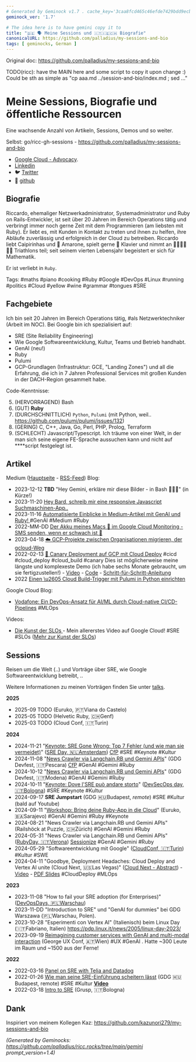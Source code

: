 ```yaml
---
# Generated by Geminock v1.7 . cache_key='3caa8fcd465c46efde7429bdd9ecb94fbf98bbe3e9c489519a0ecc9234d5011f-de.yaml'
geminock_ver: '1.7'

# The idea here is to have gemini copy it to
title: "🇩🇪 🗣️ Meine Sessions und 🇮🇹🇮🇪🇨🇭 Biografie"
canonicalURL: https://github.com/palladius/my-sessions-and-bio
tags: [ geminocks, German ]
---
```


Original doc: https://github.com/palladius/my-sessions-and-bio

TODO(ricc): have the MAIN here and some script to copy it upon change :) Could be sth as simple as "cp aaa.md ../session-and-bio/index.md ; sed ..."


# Meine Sessions, Biografie und öffentliche Ressourcen


Eine wachsende Anzahl von Artikeln, Sessions, Demos und so weiter.

Selbst: go/ricc-gh-sessions - https://github.com/palladius/my-sessions-and-bio

* [Google Cloud - Advocacy](https://cloud.google.com/developers/advocates/riccardo-carlesso).
* [Linkedin](https://www.linkedin.com/in/riccardocarlesso/)
* 🐦 [Twitter](https://twitter.com/palladius)
* 🐙 [github](https://github.com/palladius)

## Biografie

Riccardo, ehemaliger Netzwerkadministrator, Systemadministrator und Ruby on Rails-Entwickler, ist seit über 20 Jahren im Bereich Operations tätig und verbringt immer noch gerne Zeit mit dem Programmieren (am liebsten mit Ruby). Er liebt es, mit Kunden in Kontakt zu treten und ihnen zu helfen, ihre Abläufe zuverlässig und erfolgreich in der Cloud zu betreiben. Riccardo liebt Caipirinhas und 🍷 Amarone, spielt gerne 🎹 Klavier und nimmt an 🏊🏻🚴🏿🏃‍♀️ Triathlons teil; seit seinem vierten Lebensjahr begeistert er sich für Mathematik.

Er ist verliebt in `Ruby`.

Tags: #maths #piano #cooking #Ruby #Google #DevOps #Linux #running #politics #Cloud #yellow #wine #grammar #tongues #SRE

## Fachgebiete

Ich bin seit 20 Jahren im Bereich Operations tätig, #als Netzwerktechniker (Arbeit im NOC).
Bei Google bin ich spezialisiert auf:

* SRE (Site Reliability Engineering)
* Wie Google Softwareentwicklung, Kultur, Teams und Betrieb handhabt.
* GenAI (neu!)
* Ruby
* Pulumi
* GCP-Grundlagen (Infrastruktur: GCE, "Landing Zones") und all die Erfahrung, die ich in 7 Jahren Professional Services mit großen Kunden in der DACH-Region gesammelt habe.

Code-Kenntnisse:

5. (HERVORRAGEND) Bash
4. (GUT) **Ruby**
3. (DURCHSCHNITTLICH) `Python`, `Pulumi` (mit Python, weil.. https://github.com/pulumi/pulumi/issues/132)
2. (GERING) C, C++, Java, Go, Perl, PHP, Prolog, Terraform
1. (SCHLECHT) Javascript/Typescript. Ich träume von einer Welt, in der man sich seine eigene FE-Sprache aussuchen kann und nicht auf ****script festgelegt ist.

## Artikel

Medium ([Hauptseite](https://medium.com/@palladiusbonton/) - [RSS-Feed](https://medium.com/feed/@palladiusbonton)) Blog:

* 2023-12-12 **TBD** "Hey Gemini, erkläre mir diese Bilder - in Bash 🧑🏽‍💻" (in Kürze!)
* 2023-11-20 [Hey Bard, schreib mir eine responsive Javascript Suchmaschinen-App..](https://medium.com/@palladiusbonton/hey-bard-write-a-responsive-javascript-search-engine-app-for-me-b2585e55385e)
* 2023-11-16 [Automatisierte Einblicke in Medium-Artikel mit GenAI und Ruby!
](https://blog.devops.dev/parse-medium-articles-with-genai-and-add-some-fun-02fe9d30475a) #GenAI #Medium #Ruby
* 2022-MM-DD [Der Akku meines Macs 🔋 im Google Cloud Monitoring - SMS senden, wenn er schwach ist 🪫](https://medium.com/google-cloud/my-macs-battery-on-google-cloud-monitoring-with-sms-if-its-low-a1ccd70485fe?source=rss-b5293b96912f------2)
* 2023-04-18 [☁️ GCP-Projekte zwischen Organisationen migrieren, der gcloud-Weg](https://medium.com/google-cloud/how-to-migrate-projects-across-organizations-c7e254ab90af?source=rss-b5293b96912f------2)
* 2022-02-13 [🐤 Canary Deployment auf GCP mit Cloud Deploy](https://medium.com/google-cloud/draft-canarying-on-gcp-with-cloud-deploy-91b3e4d0ee9a) #cicd #cloud_deploy #cloud_build #canary Dies ist möglicherweise meine längste und komplexeste Demo (ich habe sechs Monate gebraucht, um sie fertigzustellen!) - [Video](https://www.youtube.com/watch?v=0GfV5iMGG64) - [Code](https://github.com/palladius/clouddeploy-platinum-path) - [Schritt-für-Schritt-Anleitung](https://github.com/palladius/clouddeploy-platinum-path/blob/main/step-by-step-guide.md)
* 2022  [Einen \u2605 Cloud Build-Trigger mit Pulumi in Python einrichten](https://medium.com/google-cloud/setting-cloudbuild-with-pulumi-in-python-330e8b54b2cf)


Google Cloud Blog:

* [Vodafone: Ein DevOps-Ansatz für AI/ML durch Cloud-native CI/CD-Pipelines](https://cloud.google.com/blog/products/devops-sre/how-vodafone-uses-cicd-to-speed-up-ml-pipelines) #MLOps

Videos:

* [Die Kunst der SLOs ](https://www.youtube.com/watch?v=E3ReKuJ8ewA) - Mein allererstes Video auf Google Cloud! #SRE #SLOs ([Mehr zur Kunst der SLOs](https://sre.google/resources/practices-and-processes/art-of-slos/))


## Sessions

Reisen um die Welt (..) und Vorträge über SRE, wie Google Softwareentwicklung betreibt, ..

Weitere Informationen zu meinen Vorträgen finden Sie unter [talks](talks.md).

**2025**

* 2025-09 TODO (Euruko,	🇵🇹Viana do Castelo)
* 2025-05 TODO (Helvetic Ruby, 🇨🇭Genf)
* 2025-03 TODO (Cloud Conf, 🇮🇹Turin)

**2024**

* 2024-11-21 "[Keynote: SRE Gone Wrong: Top 7 Fehler (und wie man sie vermeidet)](https://sreday.com/2024-amsterdam/#modal-speaker-0)" ([SRE Day, 🇳🇱Amsterdam](https://sreday.com/2024-amsterdam/)) [CfP](https://www.papercall.io/sreday-2024-amsterdam) #SRE #Keynote #Kultur
* 2024-11-08 "[News Crawler via Langchain.RB und Gemini APIs](https://sessionize.com/app/speaker/session/739236)" (GDG Devfest, 🇮🇹Pescara) [CfP](https://sessionize.com/devfest-pescara-2024/) #GenAI #Gemini #Ruby
* 2024-10-12 "[News Crawler via Langchain.RB und Gemini APIs](https://sessionize.com/app/speaker/session/745608)" (GDG Devfest, 🇮🇹Modena) #GenAI #Gemini #Ruby
* 2024-10-11 "[Keynote: Dove l'SRE può andare storto](https://www.devsecopsday.it/talks_speakers/)" ([DevSecOps day, 🇮🇹Bologna](https://www.devsecopsday.it/talks_speakers/)) #SRE  #Keynote #Kultur
* 2024-09-17 **SRE Jumpstart** (GDG 🇭🇺Budapest, _remote_) #SRE #Kultur (bald auf Youtube)
* 2024-09-11 "[Workshop: Bring deine Ruby-App in die Cloud](https://2024.euruko.org/speakers/riccardo_carlesso)" (Euruko, 🇧🇦Sarajevo) #GenAI #Gemini #Ruby #Keynote
* 2024-08-21 "News Crawler via Langchain.RB und Gemini APIs" (Railshöck at Puzzle, 🇨🇭Zürich) #GenAI #Gemini #Ruby
* 2024-05-31 "News Crawler via Langchain.RB und Gemini APIs" ([RubyDay, 🇮🇹Verona](https://ti.to/grusp/rubyday-2024)) [Sessionize](https://sessionize.com/app/speaker/session/621013) #GenAI #Gemini #Ruby
* 2024-05-29 "Softwareentwicklung mit Google" ([CloudConf, 🇮🇹Turin](https://2024.cloudconf.it/index.html)) #Kultur #SWE
* 2024-04-11 "Goodbye, Deployment Headaches: Cloud Deploy and Vertex AI unite (Cloud Next, 🇺🇸Las Vegas)" ([Cloud Next - Abstract](https://cloud.withgoogle.com/next?session=DEV302)) - [Video](https://www.youtube.com/watch?v=_NlGk9Ao_oA) - [PDF Slides](https://assets.swoogo.com/uploads/3794522-661c3c8fe0cf9.pdf) #CloudDeploy #MLOps

**2023**

* 2023-11-08 "How to fail your SRE adoption (for Enterprises)" ([DevOpsDays, 🇵🇱Warschau](https://devopsdays.pl/bio/#kontakt))
* 2023-11-DD "Introduction to SRE" und "GenAI for dummies" bei GDG Warszawa (🇵🇱Warschau, Polen).
* 2023-10-28 "Esperimenti con Vertex AI" (Italienisch) beim Linux Day (🇮🇹Fabriano, Italien) https://pdp.linux.it/news/2005/linux-day-2023/
* 2023-09-19 [Reimagining customer services with GenAI and multi-modal interaction](https://www.youtube.com/watch?v=WRNncVe5yJQ) (George UX Conf, 🇦🇹Wien) #UX #GenAI . Hatte ~300 Leute im Raum und ~1500 aus der Ferne!

**2022**

* 2022-03-16 [Panel on SRE with Telia and Datadog](https://hopin.com/events/telia-company-google-cloud-datadog-sre-panel)
* 2022-01-26 [Wie man seine SRE-Einführung scheitern lässt](https://gdg.community.dev/events/details/google-gdg-budapest-presents-how-to-fail-your-sre-adoption/)
  (GDG 🇭🇺Budapest, remote) #SRE #Kultur **[Video](https://www.youtube.com/watch?v=i96qBPyn2dw)**
* 2022-03-18 [Intro to SRE](https://2022.incontrodevops.it/talks_speakers/index.html) (Grusp, 🇮🇹Bologna)

## Dank

Inspiriert von meinem Kollegen Kaz: https://github.com/kazunori279/my-sessions-and-bio


*(Generated by Geminocks: https://github.com/palladius/ricc.rocks/tree/main/gemini prompt_version=1.4)*